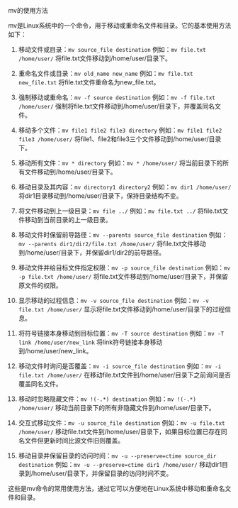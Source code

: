 mv的使用方法
mv是Linux系统中的一个命令，用于移动或重命名文件和目录。它的基本使用方法如下：

1. 移动文件或目录：`mv source_file destination`
   例如：`mv file.txt /home/user/` 将file.txt文件移动到/home/user/目录下。

2. 重命名文件或目录：`mv old_name new_name`
   例如：`mv file.txt new_file.txt` 将file.txt文件重命名为new_file.txt。

3. 强制移动或重命名：`mv -f source destination`
   例如：`mv -f file.txt /home/user/` 强制将file.txt文件移动到/home/user/目录下，并覆盖同名文件。

4. 移动多个文件：`mv file1 file2 file3 directory`
   例如：`mv file1 file2 file3 /home/user/` 将file1、file2和file3三个文件移动到/home/user/目录下。

5. 移动所有文件：`mv * directory`
   例如：`mv * /home/user/` 将当前目录下的所有文件移动到/home/user/目录下。

6. 移动目录及其内容：`mv directory1 directory2`
   例如：`mv dir1 /home/user/` 将dir1目录移动到/home/user/目录下，保持目录结构不变。

7. 将文件移动到上一级目录：`mv file ../`
   例如：`mv file.txt ../` 将file.txt文件移动到当前目录的上一级目录。

8. 移动文件时保留前导路径：`mv --parents source_file destination`
   例如：`mv --parents dir1/dir2/file.txt /home/user/` 将file.txt文件移动到/home/user/目录下，并保留dir1/dir2的前导路径。

9. 移动文件并给目标文件指定权限：`mv -p source_file destination`
   例如：`mv -p file.txt /home/user/` 将file.txt文件移动到/home/user/目录下，并保留原文件的权限。

10. 显示移动的过程信息：`mv -v source_file destination`
    例如：`mv -v file.txt /home/user/` 显示将file.txt文件移动到/home/user/目录下的过程信息。

11. 将符号链接本身移动到目标位置：`mv -T source destination`
    例如：`mv -T link /home/user/new_link` 将link符号链接本身移动到/home/user/new_link。

12. 移动文件时询问是否覆盖：`mv -i source_file destination`
    例如：`mv -i file.txt /home/user/` 在移动file.txt文件到/home/user/目录下之前询问是否覆盖同名文件。

13. 移动时忽略隐藏文件：`mv !(-.*) destination`
    例如：`mv !(-.*) /home/user/` 移动当前目录下的所有非隐藏文件到/home/user/目录下。

14. 交互式移动文件：`mv -u source_file destination`
    例如：`mv -u file.txt /home/user/` 移动file.txt文件到/home/user/目录下，如果目标位置已存在同名文件但更新时间比源文件旧则覆盖。

15. 移动目录并保留目录的访问时间：`mv -u --preserve=ctime source_dir destination`
    例如：`mv -u --preserve=ctime dir1 /home/user/` 移动dir1目录到/home/user/目录下，并保留目录的访问时间不变。

这些是mv命令的常用使用方法，通过它可以方便地在Linux系统中移动和重命名文件和目录。